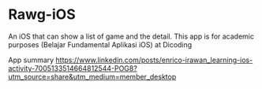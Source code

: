 # Rawg-iOS
An iOS that can show a list of game and the detail. This app is for academic purposes (Belajar Fundamental Aplikasi iOS) at Dicoding

App summary
https://www.linkedin.com/posts/enrico-irawan_learning-ios-activity-7005133514664812544-POG8?utm_source=share&utm_medium=member_desktop
